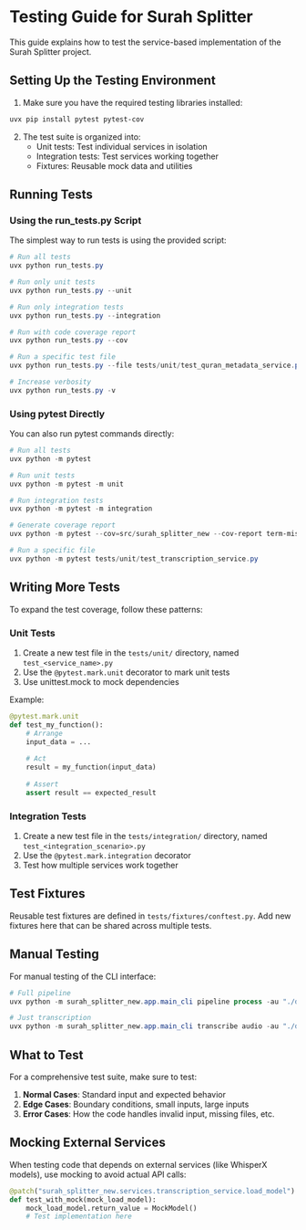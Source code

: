 # Testing Guide for Surah Splitter

This guide explains how to test the service-based implementation of the Surah Splitter project.

<!-- TODO later: change the commands below to use python directly, once you're able to install pytest in pyproject.toml -->

## Setting Up the Testing Environment

1. Make sure you have the required testing libraries installed:

```powershell
uvx pip install pytest pytest-cov
```

2. The test suite is organized into:
   - Unit tests: Test individual services in isolation
   - Integration tests: Test services working together
   - Fixtures: Reusable mock data and utilities

## Running Tests

### Using the run_tests.py Script

The simplest way to run tests is using the provided script:

```powershell
# Run all tests
uvx python run_tests.py

# Run only unit tests
uvx python run_tests.py --unit

# Run only integration tests
uvx python run_tests.py --integration

# Run with code coverage report
uvx python run_tests.py --cov

# Run a specific test file
uvx python run_tests.py --file tests/unit/test_quran_metadata_service.py

# Increase verbosity
uvx python run_tests.py -v
```

### Using pytest Directly

You can also run pytest commands directly:

```powershell
# Run all tests
uvx python -m pytest

# Run unit tests
uvx python -m pytest -m unit

# Run integration tests
uvx python -m pytest -m integration

# Generate coverage report
uvx python -m pytest --cov=src/surah_splitter_new --cov-report term-missing

# Run a specific file
uvx python -m pytest tests/unit/test_transcription_service.py
```

## Writing More Tests

To expand the test coverage, follow these patterns:

### Unit Tests

1. Create a new test file in the `tests/unit/` directory, named `test_<service_name>.py`
2. Use the `@pytest.mark.unit` decorator to mark unit tests
3. Use unittest.mock to mock dependencies

Example:

```python
@pytest.mark.unit
def test_my_function():
    # Arrange
    input_data = ...
    
    # Act
    result = my_function(input_data)
    
    # Assert
    assert result == expected_result
```

### Integration Tests

1. Create a new test file in the `tests/integration/` directory, named `test_<integration_scenario>.py`
2. Use the `@pytest.mark.integration` decorator
3. Test how multiple services work together

## Test Fixtures

Reusable test fixtures are defined in `tests/fixtures/conftest.py`. Add new fixtures here that can be shared across multiple tests.

## Manual Testing

For manual testing of the CLI interface:

```powershell
# Full pipeline
uvx python -m surah_splitter_new.app.main_cli pipeline process -au "./data/input_surahs_to_split/adel_ryyan/076 Al-Insaan.mp3" -su 76 -re "adel_rayyan" -si -ssu

# Just transcription
uvx python -m surah_splitter_new.app.main_cli transcribe audio -au "./data/input_surahs_to_split/adel_ryyan/076 Al-Insaan.mp3" -o "./data/outputs/transcription.json"
```

## What to Test

For a comprehensive test suite, make sure to test:

1. **Normal Cases**: Standard input and expected behavior
2. **Edge Cases**: Boundary conditions, small inputs, large inputs
3. **Error Cases**: How the code handles invalid input, missing files, etc.

## Mocking External Services

When testing code that depends on external services (like WhisperX models), use mocking to avoid actual API calls:

```python
@patch("surah_splitter_new.services.transcription_service.load_model")
def test_with_mock(mock_load_model):
    mock_load_model.return_value = MockModel()
    # Test implementation here
```
